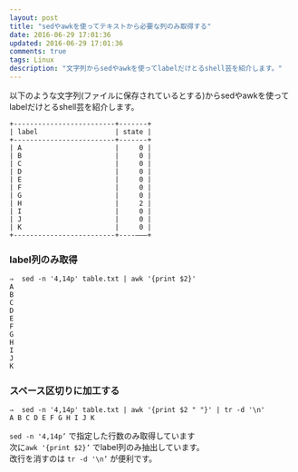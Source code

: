 ```yaml
---
layout: post
title: "sedやawkを使ってテキストから必要な列のみ取得する"
date: 2016-06-29 17:01:36
updated: 2016-06-29 17:01:36
comments: true
tags: Linux
description: "文字列からsedやawkを使ってlabelだけとるshell芸を紹介します。"
---
```


以下のような文字列(ファイルに保存されているとする)からsedやawkを使ってlabelだけとるshell芸を紹介します。

```
+-------------------------+-------+
| label                   | state |
+-------------------------+-------+
| A                       |     0 |
| B                       |     0 |
| C                       |     0 |
| D                       |     0 |
| E                       |     0 |
| F                       |     0 |
| G                       |     0 |
| H                       |     2 |
| I                       |     0 |
| J                       |     0 |
| K                       |     0 |
+-------------------------+----———+
```

### label列のみ取得

```
⇒  sed -n '4,14p' table.txt | awk '{print $2}'
A
B
C
D
E
F
G
H
I
J
K
```

### スペース区切りに加工する

```
⇒  sed -n '4,14p' table.txt | awk '{print $2 " "}' | tr -d '\n'
A B C D E F G H I J K
```

`sed -n '4,14p’` で指定した行数のみ取得しています  
次に`awk '{print $2}’` でlabel列のみ抽出しています。  
改行を消すのは `tr -d '\n’` が便利です。
